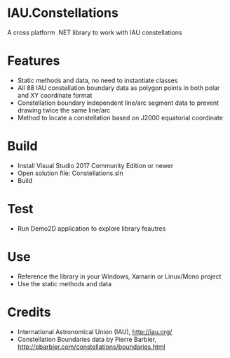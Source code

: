 # IAU.Constellations
A cross platform .NET library to work with IAU constellations

Features
========
- Static methods and data, no need to instantiate classes
- All 88 IAU constellation boundary data as polygon points in both polar and XY coordinate format
- Constellation boundary independent line/arc segment data to prevent drawing twice the same line/arc
- Method to locate a constellation based on J2000 equatorial coordinate 

Build
=====
- Install Visual Studio 2017 Community Edition or newer
- Open solution file: Constellations.sln
- Build

Test
====
- Run Demo2D application to explore library feautres

Use
===
- Reference the library in your Windows, Xamarin or Linux/Mono project
- Use the static methods and data

Credits
=======
- International Astronomical Union (IAU),
http://iau.org/
- Constellation Boundaries data by Pierre Barbier,
http://pbarbier.com/constellations/boundaries.html
